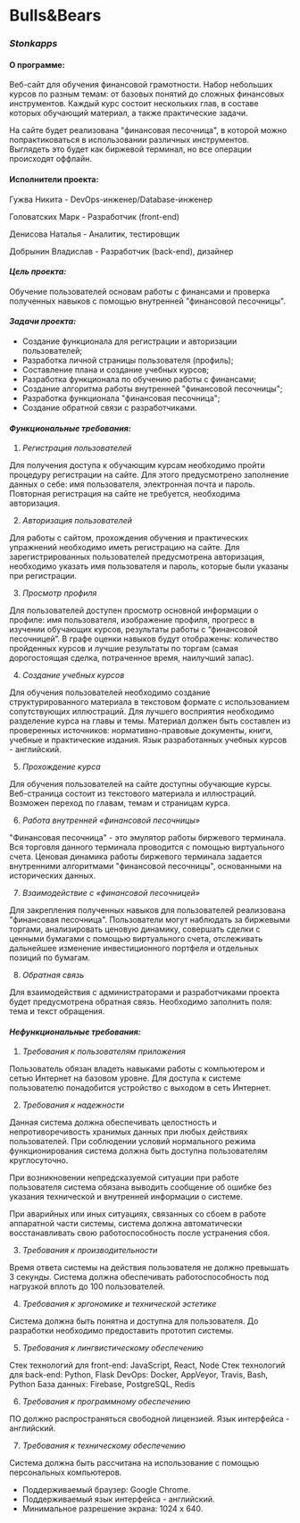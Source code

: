 # Bulls&Bears
### _Stonkapps_


#### О программе:

Веб-сайт для обучения финансовой грамотности. Набор небольших курсов по разным темам: от базовых понятий до сложных финансовых инструментов. Каждый курс состоит нескольких глав, в составе которых обучающий материал, а также практические задачи.

На сайте будет реализована "финансовая песочница", в которой можно попрактиковаться в использовании различных инструментов. Выглядеть это будет как биржевой терминал, но все операции происходят оффлайн.

#### Исполнители проекта:

Гужва Никита - DevOps-инженер/Database-инженер

Головатских Марк - Разработчик (front-end)

Денисова Наталья - Аналитик, тестировщик

Добрынин Владислав - Разработчик (back-end), дизайнер

#### _Цель проекта:_

Обучение пользователей основам работы с финансами и проверка полученных навыков с помощью внутренней "финансовой песочницы".

#### _Задачи проекта:_

- Создание функционала для регистрации и авторизации пользователей;
- Разработка личной страницы пользователя (профиль);
- Составление плана и создание учебных курсов;
- Разработка функционала по обучению работы с финансами;
- Создание алгоритма работы внутренней "финансовой песочницы";
- Разработка функционала "финансовая песочница";
- Создание обратной связи с разработчиками.

#### _Функциональные требования:_

1.	_Регистрация пользователей_

Для получения доступа к обучающим курсам необходимо пройти процедуру регистрации на сайте. Для этого предусмотрено заполнение данных о себе: имя пользователя, электронная почта и пароль. Повторная регистрация на сайте не требуется, необходима авторизация.

2.	_Авторизация пользователей_

Для работы с сайтом, прохождения обучения и практических упражнений необходимо иметь регистрацию на сайте. Для зарегистрированных пользователей предусмотрена авторизация, необходимо указать имя пользователя и пароль, которые были указаны при регистрации.

3.	_Просмотр профиля_

Для пользователей доступен просмотр основной информации о профиле: имя пользователя, изображение профиля, прогресс в изучении обучающих курсов, результаты работы с “финансовой песочницей”. В графе оценки навыков будут отображены: количество пройденных курсов и лучшие результаты по торгам (самая дорогостоящая сделка, потраченное время, наилучший запас).

4.	_Создание учебных курсов_

Для обучения пользователей необходимо создание структурированного материала в текстовом формате с использованием сопутствующих иллюстраций. Для лучшего восприятия необходимо разделение курса на главы и темы. Материал должен быть составлен из проверенных источников: нормативно-правовые документы, книги, учебные и практические издания. Язык разработанных учебных курсов - английский.

5.	_Прохождение курса_

Для обучения пользователей на сайте доступны обучающие курсы. Веб-страница состоит из текстового материала и иллюстраций. Возможен переход по главам, темам и страницам курса.

6.	_Работа внутренней «финансовой песочницы»_

"Финансовая песочница" - это эмулятор работы биржевого терминала. Вся торговля данного терминала проводится с помощью виртуального счета. Ценовая динамика работы биржевого терминала задается внутренними алгоритмами "финансовой песочницы", основанными на исторических данных. 

7.	_Взаимодействие с «финансовой песочницей»_

Для закрепления полученных навыков для пользователей реализована "финансовая песочница". Пользователи могут наблюдать за биржевыми торгами, анализировать ценовую динамику, совершать сделки с ценными бумагами с помощью виртуального счета, отслеживать дальнейшее изменение инвестиционного портфеля и отдельных позиций по бумагам. 

8.	_Обратная связь_

Для взаимодействия с администраторами и разработчиками проекта будет предусмотрена обратная связь. Необходимо заполнить поля: тема и текст обращения.

#### _Нефункциональные требования:_

1.	_Требования к пользователям приложения_

Пользователь обязан владеть навыками работы с компьютером и сетью Интернет на базовом уровне. Для доступа к системе пользователю понадобится устройство с выходом в сеть Интернет.

2.	_Требования к надежности_

Данная система должна обеспечивать целостность и непротиворечивость хранимых данных при любых действиях пользователей. При соблюдении условий нормального режима функционирования система должна быть доступна пользователям круглосуточно. 

При возникновении непредсказуемой ситуации при работе пользователя система обязана выводить сообщение об ошибке без указания технической и внутренней информации о системе.

При аварийных или иных ситуациях, связанных со сбоем в работе аппаратной части системы, система должна автоматически восстанавливать свою работоспособность после устранения сбоя.

3.	_Требования к производительности_

Время ответа системы на действия пользователя не должно превышать 3 секунды.
Система должна обеспечивать работоспособность под нагрузкой вплоть до 100 пользователей.

4.	_Требования к эргономике и технической эстетике_

Система должна быть понятна и доступна для пользователя. До разработки необходимо предоставить прототип системы.

5.	_Требования к лингвистическому обеспечению_

Стек технологий для front-end: JavaScript, React, Node
Стек технологий для back-end: Python, Flask
DevOps: Docker, AppVeyor, Travis, Bash, Python
База данных: Firebase, PostgreSQL, Redis

6.	_Требования к программному обеспечению_ 

ПО должно распространяться свободной лицензией. Язык интерфейса - английский. 

7.	_Требования к техническому обеспечению_ 

Система должна быть рассчитана на использование с помощью персональных компьютеров. 
- Поддерживаемый браузер: Google Chrome.
- Поддерживаемый язык интерфейса - английский. 
- Минимальное разрешение экрана: 1024 х 640.
